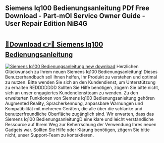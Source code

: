 ## Siemens Iq100 Bedienungsanleitung PDf Free Download - Part-mOl Service Owner Guide - User Repair Edition NiB4G

# <h2><a href="http://df4uve.blite.top/?on=Siemens+Iq100+Bedienungsanleitung">🔗Download 👉🔴 Siemens Iq100 Bedienungsanleitung</a></h2>

[![Siemens Iq100 Bedienungsanleitung new download](https://i.imgur.com/lujVjoI.png)](http://df4uve.blite.top/?on=Siemens+Iq100+Bedienungsanleitung)
Herzlichen Glückwunsch zu Ihrem neuen Siemens Iq100 Bedienungsanleitung! Dieses Benutzerhandbuch soll Ihnen helfen, Ihr Produkt zu verstehen und optimal zu nutzen. Bitte wenden Sie sich an den Kundendienst, um Unterstützung zu erhalten REDDDDDDD Sollten Sie Hilfe benötigen, zögern Sie bitte nicht, sich an unser engagiertes Kundendienstteam zu wenden. Zu den erweiterten Funktionen von Siemens Iq100 Bedienungsanleitung gehören Augmented Reality, Spracherkennung, anpassbare Warnungen und Kompatibilität mit mehreren Geräten, die alle über die schlanke und benutzerfreundliche Oberfläche zugänglich sind. Wir erwarten, dass das Siemens Iq100 BedienungsanleitungD eine klare und leicht verständliche Ressource auf Ihrem Weg zur Beherrschung der Verwendung Ihres neuen Gadgets war. Sollten Sie Hilfe oder Klärung benötigen, zögern Sie bitte nicht, unser Support-Team zu kontaktieren.
